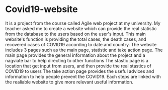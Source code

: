 # Covid19-website
It is a project from the course called Agile web project at my university. My teacher asked me to create a website which can provide the real statistic from the database to the users based on the user's input. This main website's function is providing the total cases, the death cases, and recovered cases of COVID19 according to date and country.
The website includes 3 pages such as the main page, statistic and take action page.
The main page provides the general information about the project and a nagviate bar to help directing to other functions
The stastic page is a location that get input from users, and then provide the real stastics of COVID19 to users
The take action page provides the useful advices and information to help people prevent the COVID19. Each steps are linked with the realiable website to give more relevant useful information.
